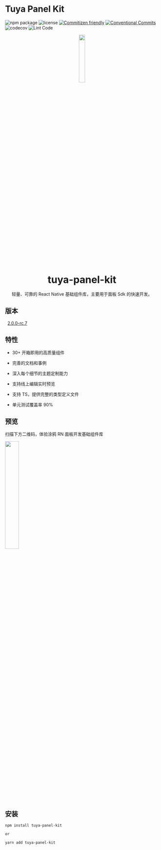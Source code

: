 # Tuya Panel Kit

![npm package](https://img.shields.io/npm/v/tuya-panel-kit/latest.svg)
![license](https://img.shields.io/github/license/TuyaInc/tuya-panel-kit.svg)
[![Commitizen friendly](https://img.shields.io/badge/commitizen-friendly-brightgreen.svg?maxAge=2592000)](http://commitizen.github.io/cz-cli/) 
[![Conventional Commits](https://img.shields.io/badge/Conventional%20Commits-1.0.0-brightgreen.svg?maxAge=2592000)](https://conventionalcommits.org)
![codecov](https://codecov.io/gh/TuyaInc/tuya-panel-kit/branch/develop_2.0/graph/badge.svg)
![Lint Code](https://github.com/TuyaInc/tuya-panel-kit/workflows/Lint%20Code/badge.svg)


<center><img src="https://images.tuyacn.com/rms-static/41166c90-1d06-11eb-808c-95024895fa97-1604319826393.png?tyName=logo.png" width="20%" height="20%" /></center>

<center><b><font size='6'>tuya-panel-kit</font></b> </center>
<br/>
<center>轻量、可靠的 React Native 基础组件库，主要用于面板 Sdk 的快速开发。</center>

## 版本

&nbsp;&nbsp;[2.0.0-rc.7](https://github.com/TuyaInc/tuya-panel-kit/tree/v2.0.0-rc.7)

## 特性

- 30+ 开箱即用的高质量组件

- 完善的文档和事例

- 深入每个细节的主题定制能力

- 支持线上编辑实时预览

- 支持 TS，提供完整的类型定义文件

- 单元测试覆盖率 90%

## 预览

扫描下方二维码，体验涂鸦 RN 面板开发基础组件库

 <img src="https://images.tuyacn.com/rms-static/6186c8f0-1d04-11eb-8913-b53cc9e03c9c-1604319021823.png?tyName=comom.png" width="30%" height="30%" />

## 安装

```shell
npm install tuya-panel-kit

or

yarn add tuya-panel-kit
```
